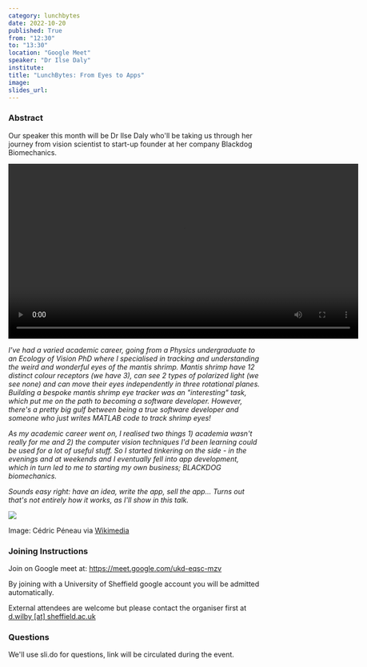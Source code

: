 ```yaml
---
category: lunchbytes
date: 2022-10-20
published: True
from: "12:30"
to: "13:30"
location: "Google Meet"
speaker: "Dr Ilse Daly"
institute:
title: "LunchBytes: From Eyes to Apps"
image:
slides_url:
---
```


### Abstract

Our speaker this month will be Dr Ilse Daly who'll be taking us through her journey from vision scientist to start-up founder at her company Blackdog Biomechanics.

<video width="700" controls="controls">
  <source src="https://video.wixstatic.com/video/0f2a5e_d7ce1ff47a9149da8e466d3d19e07b61/720p/mp4/file.mp4" type="video/mp4">
</video>

*I've had a varied academic career, going from a Physics undergraduate to an Ecology of Vision PhD where I specialised in tracking and understanding the weird and wonderful eyes of the mantis shrimp. Mantis shrimp have 12 distinct colour receptors (we have 3), can see 2 types of polarized light (we see none) and can move their eyes independently in three rotational planes. Building a bespoke mantis shrimp eye tracker was an *"interesting"* task, which put me on the path to becoming a software developer. However, there's a pretty big gulf between being a true software developer and someone who just writes MATLAB code to track shrimp eyes!*

*As my academic career went on, I realised two things 1) academia wasn't really for me and 2) the computer vision techniques I'd been learning could be used for a lot of useful stuff. So I started tinkering on the side - in the evenings and at weekends and I eventually fell into app development, which in turn led to me to starting my own business; BLACKDOG biomechanics.*

*Sounds easy right: have an idea, write the app, sell the app... Turns out that's not entirely how it works, as I'll show in this talk.*

![](https://upload.wikimedia.org/wikipedia/commons/thumb/1/1e/Odontodactylus_scyllarus_R%C3%A9union.jpg/640px-Odontodactylus_scyllarus_R%C3%A9union.jpg)

Image: Cédric Péneau via [Wikimedia](https://commons.wikimedia.org/wiki/File:Odontodactylus_scyllarus_R%C3%A9union.jpg)

### Joining Instructions
Join on Google meet at: <https://meet.google.com/ukd-eqsc-mzv>

By joining with a University of Sheffield google account you will be admitted automatically.

External attendees are welcome but please contact the organiser first at [d.wilby [at] sheffield.ac.uk](mailto:d.wilby@sheffield.ac.uk)

### Questions

We'll use sli.do for questions, link will be circulated during the event.
